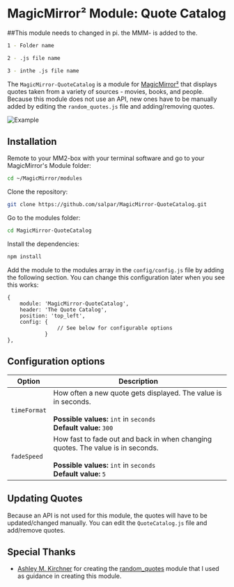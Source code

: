 # MagicMirror² Module: Quote Catalog
##This module needs to changed in pi.
the MMM- is added to the.
````bash
1 - Folder name
````

````bash
2 - .js file name
````

````bash
3 - inthe .js file name
````

The `MagicMirror-QuoteCatalog` is a module for [MagicMirror²](https://magicmirror.builders/) that displays quotes taken from a variety of sources - movies, books, and people. Because this module does not use an API, new ones have to be manually added by editing the `random_quotes.js` file and adding/removing quotes.

![Example](.github/example.png)


## Installation

Remote to your MM2-box with your terminal software and go to your MagicMirror's Module folder:
````bash
cd ~/MagicMirror/modules
````

Clone the repository:
````bash
git clone https://github.com/salpar/MagicMirror-QuoteCatalog.git
````

Go to the modules folder:
````bash
cd MagicMirror-QuoteCatalog
````

Install the dependencies:
````bash
npm install
````

Add the module to the modules array in the `config/config.js` file by adding the following section. You can change this configuration later when you see this works:
```
{
    module: 'MagicMirror-QuoteCatalog',
    header: 'The Quote Catalog',
    position: 'top_left',
    config: {
                // See below for configurable options
            }
},
```


## Configuration options
<table width="100%">
<!-- why, markdown... -->
    <thead>
        <tr>
            <th>Option</th>
            <th width="100%">Description</th>
        </tr>
    <thead>
    <tbody>
        <tr>
            <td><code>timeFormat</code></td>
            <td>How often a new quote gets displayed. The value is in seconds.<br>
                <br><b>Possible values:</b> <code>int</code> in <code>seconds</code>
                <br><b>Default value:</b> <code>300</code>
            </td>
        </tr>
        <tr>
            <td><code>fadeSpeed</code></td>
            <td>How fast to fade out and back in when changing quotes. The value is in seconds.<br>
                <br><b>Possible values:</b> <code>int</code> in <code>seconds</code>
                <br><b>Default value:</b> <code>5</code>
            </td>
        </tr>
    </tbody>
</table>


## Updating Quotes
Because an API is not used for this module, the quotes will have to be updated/changed manually. You can edit the
`QuoteCatalog.js` file and add/remove quotes.

## Special Thanks
- [Ashley M. Kirchner](https://github.com/KirAsh4) for creating the [random_quotes](https://github.com/KirAsh4/random_quotes) module that I used as guidance in creating this module.
